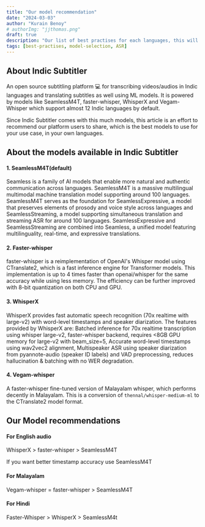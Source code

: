 ```yaml
---
title: "Our model recommendation"
date: "2024-03-03"
author: "Kurain Benoy"
# authorImg: "jjthomas.png"
draft: true
description: "Our list of best practises for each languages, this will help you getting a better idea for model recommendation."
tags: [best-practises, model-selection, ASR]
---
```


## About Indic Subtitler

An open source subtitling platform 💻 for transcribing videos/audios in Indic languages and translating subtitles as well using ML models.
It is powered by models like SeamlessM4T, faster-whisper, WhisperX and Vegam-Whisper which support almost 12 Indic languages by default.

Since Indic Subtitler comes with this much models, this article is an effort to recommend our platform users to share, which
is the best models to use for your use case, in your own languages.

## About the models available in Indic Subtitler

#### 1. SeamlessM4T(default)

Seamless is a family of AI models that enable more natural and authentic communication across languages. SeamlessM4T is a massive multilingual multimodal machine translation model supporting around 100 languages. SeamlessM4T serves as the foundation for SeamlessExpressive, a model that preserves elements of prosody and voice style across languages and SeamlessStreaming, a model supporting simultaneous translation and streaming ASR for around 100 languages. SeamlessExpressive and SeamlessStreaming are combined into Seamless, a unified model featuring multilinguality, real-time, and expressive translations.

#### 2. Faster-whisper

faster-whisper is a reimplementation of OpenAI's Whisper model using CTranslate2, which is a fast inference engine for Transformer models. This implementation is up to 4 times faster than openai/whisper for the same accuracy while using less memory. The efficiency can be further improved with 8-bit quantization on both CPU and GPU.

#### 3. WhisperX

WhisperX provides fast automatic speech recognition (70x realtime with large-v2) with word-level timestamps and speaker diarization. The features provided by WhisperX are: Batched inference for 70x realtime transcription using whisper large-v2, faster-whisper backend, requires <8GB GPU memory for large-v2 with beam_size=5, Accurate word-level timestamps using wav2vec2 alignment, Multispeaker ASR using speaker diarization from pyannote-audio (speaker ID labels) and VAD preprocessing, reduces hallucination & batching with no WER degradation.

#### 4. Vegam-whisper

A faster-whisper fine-tuned version of Malayalam whisper, which performs decently in Malayalam. This is a conversion of `thennal/whisper-medium-ml` to the CTranslate2 model format.

## Our Model recommendations

#### For English audio 

WhisperX > faster-whisper > SeamlessM4T

If you want better timestamp accuracy use SeamlessM4T

#### For Malayalam

Vegam-whisper = faster-whisper > SeamlessM4T

#### For Hindi

Faster-Whisper > WhisperX > SeamlessM4t

